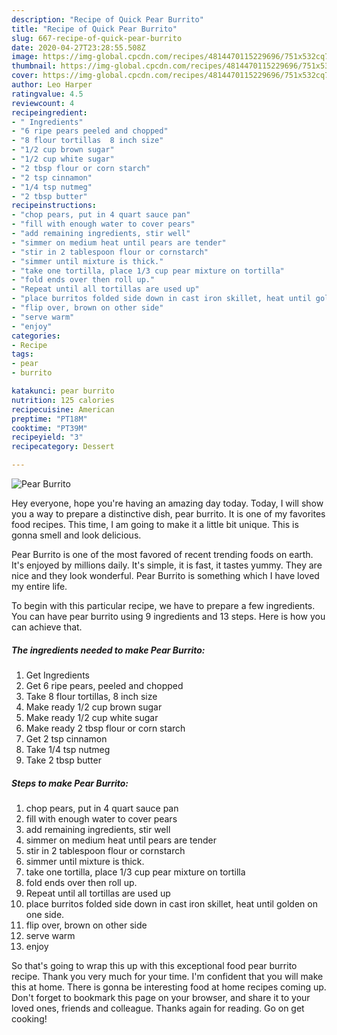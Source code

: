 ```yaml
---
description: "Recipe of Quick Pear Burrito"
title: "Recipe of Quick Pear Burrito"
slug: 667-recipe-of-quick-pear-burrito
date: 2020-04-27T23:28:55.508Z
image: https://img-global.cpcdn.com/recipes/4814470115229696/751x532cq70/pear-burrito-recipe-main-photo.jpg
thumbnail: https://img-global.cpcdn.com/recipes/4814470115229696/751x532cq70/pear-burrito-recipe-main-photo.jpg
cover: https://img-global.cpcdn.com/recipes/4814470115229696/751x532cq70/pear-burrito-recipe-main-photo.jpg
author: Leo Harper
ratingvalue: 4.5
reviewcount: 4
recipeingredient:
- " Ingredients"
- "6 ripe pears peeled and chopped"
- "8 flour tortillas  8 inch size"
- "1/2 cup brown sugar"
- "1/2 cup white sugar"
- "2 tbsp flour or corn starch"
- "2 tsp cinnamon"
- "1/4 tsp nutmeg"
- "2 tbsp butter"
recipeinstructions:
- "chop pears, put in 4 quart sauce pan"
- "fill with enough water to cover pears"
- "add remaining ingredients, stir well"
- "simmer on medium heat until pears are tender"
- "stir in 2 tablespoon flour or cornstarch"
- "simmer until mixture is thick."
- "take one tortilla, place 1/3 cup pear mixture on tortilla"
- "fold ends over then roll up."
- "Repeat until all tortillas are used up"
- "place burritos folded side down in cast iron skillet, heat until golden on one side."
- "flip over, brown on other side"
- "serve warm"
- "enjoy"
categories:
- Recipe
tags:
- pear
- burrito

katakunci: pear burrito 
nutrition: 125 calories
recipecuisine: American
preptime: "PT18M"
cooktime: "PT39M"
recipeyield: "3"
recipecategory: Dessert

---
```



![Pear Burrito](https://img-global.cpcdn.com/recipes/4814470115229696/751x532cq70/pear-burrito-recipe-main-photo.jpg)

Hey everyone, hope you're having an amazing day today. Today, I will show you a way to prepare a distinctive dish, pear burrito. It is one of my favorites food recipes. This time, I am going to make it a little bit unique. This is gonna smell and look delicious.

Pear Burrito is one of the most favored of recent trending foods on earth. It's enjoyed by millions daily. It's simple, it is fast, it tastes yummy. They are nice and they look wonderful. Pear Burrito is something which I have loved my entire life.




To begin with this particular recipe, we have to prepare a few ingredients. You can have pear burrito using 9 ingredients and 13 steps. Here is how you can achieve that.

<!--inarticleads1-->

##### The ingredients needed to make Pear Burrito:

1. Get  Ingredients
1. Get 6 ripe pears, peeled and chopped
1. Take 8 flour tortillas,  8 inch size
1. Make ready 1/2 cup brown sugar
1. Make ready 1/2 cup white sugar
1. Make ready 2 tbsp flour or corn starch
1. Get 2 tsp cinnamon
1. Take 1/4 tsp nutmeg
1. Take 2 tbsp butter




<!--inarticleads2-->

##### Steps to make Pear Burrito:

1. chop pears, put in 4 quart sauce pan
1. fill with enough water to cover pears
1. add remaining ingredients, stir well
1. simmer on medium heat until pears are tender
1. stir in 2 tablespoon flour or cornstarch
1. simmer until mixture is thick.
1. take one tortilla, place 1/3 cup pear mixture on tortilla
1. fold ends over then roll up.
1. Repeat until all tortillas are used up
1. place burritos folded side down in cast iron skillet, heat until golden on one side.
1. flip over, brown on other side
1. serve warm
1. enjoy




So that's going to wrap this up with this exceptional food pear burrito recipe. Thank you very much for your time. I'm confident that you will make this at home. There is gonna be interesting food at home recipes coming up. Don't forget to bookmark this page on your browser, and share it to your loved ones, friends and colleague. Thanks again for reading. Go on get cooking!
